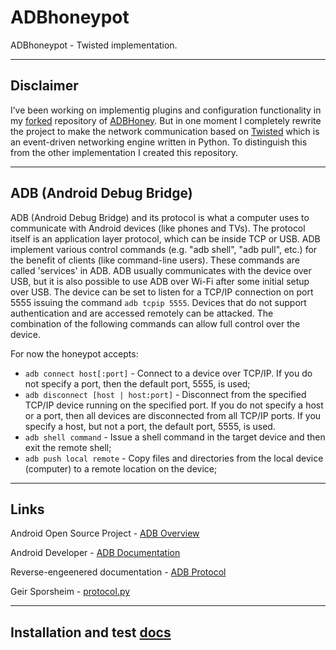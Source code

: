 # ADBhoneypot

ADBhoneypot - Twisted implementation.

--------------------------------------------------------------------------------

## Disclaimer
I’ve been working on implementig plugins and configuration functionality in my [forked]() repository of [ADBHoney](https://github.com/huuck/ADBHoney). But in one moment I completely rewrite the project to make the network communication based on [Twisted](https://twistedmatrix.com) which is an event-driven networking engine written in Python. To distinguish this from the other implementation I created this repository.

--------------------------------------------------------------------------------

## ADB (Android Debug Bridge)

ADB (Android Debug Bridge) and its protocol is what a computer uses to communicate with Android devices (like phones and TVs). The protocol itself is an application layer protocol, which can be inside TCP or USB. ADB implement various control commands (e.g. "adb shell", "adb pull", etc.) for the benefit of clients (like command-line users). These commands are called 'services' in ADB. ADB usually communicates with the device over USB, but it is also possible to use ADB over Wi-Fi after some initial setup over USB. The  device can be set to listen for a TCP/IP connection on port 5555 issuing the command `adb tcpip 5555`. Devices that do not support authentication and are accessed remotely can be attacked. The combination of the following commands can allow full control over the device.

For now the honeypot accepts:
* `adb connect host[:port]` - Connect to a device over TCP/IP. If you do not specify a port, then the default port, 5555, is used;
* `adb disconnect [host | host:port]` - Disconnect from the specified TCP/IP device running on the specified port. If you do not specify a host or a port, then all devices are disconnected from all TCP/IP ports. If you specify a host, but not a port, the default port, 5555, is used.
* `adb shell command` - Issue a shell command in the target device and then exit the remote shell;
* `adb push local remote` - Copy files and directories from the local device (computer) to a remote location on the device;

--------------------------------------------------------------------------------

## Links

Android Open Source Project - [ADB Overview](https://github.com/aosp-mirror/platform_system_core/blob/master/adb/OVERVIEW.TXT)

Android Developer - [ADB Documentation](https://developer.android.com/studio/command-line/adb)

Reverse-engeenered documentation - [ADB Protocol](https://github.com/cstyan/adbDocumentation#adb-protocol-documentation)

Geir Sporsheim - [protocol.py](https://github.com/sporsh/twisted-adb/blob/master/adb/protocol.py)

--------------------------------------------------------------------------------

## Installation and test [docs](docs/INSTALL.md)
